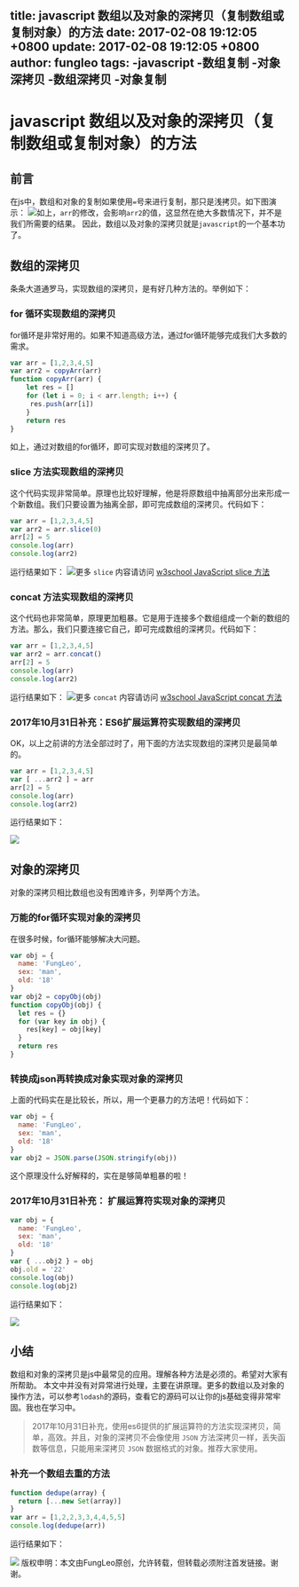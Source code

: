 title: javascript 数组以及对象的深拷贝（复制数组或复制对象）的方法
date: 2017-02-08 19:12:05 +0800
update: 2017-02-08 19:12:05 +0800
author: fungleo
tags:
    -javascript
    -数组复制
    -对象深拷贝
    -数组深拷贝
    -对象复制
---

# javascript 数组以及对象的深拷贝（复制数组或复制对象）的方法
## 前言
在js中，数组和对象的复制如果使用`=`号来进行复制，那只是浅拷贝。如下图演示：
![](https://raw.githubusercontent.com/fengcms/articles/master/image/71/b4d56cd3ca2ad575b410b4790837c5.jpg)如上，`arr`的修改，会影响`arr2`的值，这显然在绝大多数情况下，并不是我们所需要的结果。
因此，数组以及对象的深拷贝就是`javascript`的一个基本功了。
## 数组的深拷贝
条条大道通罗马，实现数组的深拷贝，是有好几种方法的。举例如下：
### for 循环实现数组的深拷贝
for循环是非常好用的。如果不知道高级方法，通过for循环能够完成我们大多数的需求。
```js
var arr = [1,2,3,4,5]
var arr2 = copyArr(arr)
function copyArr(arr) {
	let res = []
	for (let i = 0; i < arr.length; i++) {
	 res.push(arr[i])
	}
	return res
}
```
如上，通过对数组的for循环，即可实现对数组的深拷贝了。
### slice 方法实现数组的深拷贝
这个代码实现非常简单。原理也比较好理解，他是将原数组中抽离部分出来形成一个新数组。我们只要设置为抽离全部，即可完成数组的深拷贝。代码如下：
```js
var arr = [1,2,3,4,5]
var arr2 = arr.slice(0)
arr[2] = 5
console.log(arr)
console.log(arr2)
```
运行结果如下：
![](https://raw.githubusercontent.com/fengcms/articles/master/image/a6/e22a9d89c8e9235fe0e0ca1406a73d.jpg)更多 `slice` 内容请访问 [w3school JavaScript slice 方法
](http://www.w3school.com.cn/jsref/jsref_slice_array.asp) 
### concat 方法实现数组的深拷贝
这个代码也非常简单，原理更加粗暴。它是用于连接多个数组组成一个新的数组的方法。那么，我们只要连接它自己，即可完成数组的深拷贝。代码如下：
```js
var arr = [1,2,3,4,5]
var arr2 = arr.concat()
arr[2] = 5
console.log(arr)
console.log(arr2)
```
运行结果如下：
![](https://raw.githubusercontent.com/fengcms/articles/master/image/25/bf4407fd7e44056c627bc2d8d5c719.jpg)更多 `concat` 内容请访问 [w3school JavaScript concat 方法
](http://www.w3school.com.cn/jsref/jsref_concat_array.asp) 

### 2017年10月31日补充：ES6扩展运算符实现数组的深拷贝

OK，以上之前讲的方法全部过时了，用下面的方法实现数组的深拷贝是最简单的。

```js
var arr = [1,2,3,4,5]
var [ ...arr2 ] = arr
arr[2] = 5
console.log(arr)
console.log(arr2)
```
运行结果如下：

![](https://raw.githubusercontent.com/fengcms/articles/master/image/fe/03cf60d8a645c42b25df60c1975a3d.png)
## 对象的深拷贝
对象的深拷贝相比数组也没有困难许多，列举两个方法。
### 万能的for循环实现对象的深拷贝
在很多时候，for循环能够解决大问题。
```js
var obj = {
  name: 'FungLeo',
  sex: 'man',
  old: '18'
}
var obj2 = copyObj(obj)
function copyObj(obj) {
  let res = {}
  for (var key in obj) {
    res[key] = obj[key]
  }
  return res
}
```
### 转换成json再转换成对象实现对象的深拷贝
上面的代码实在是比较长，所以，用一个更暴力的方法吧！代码如下：

```js
var obj = {
  name: 'FungLeo',
  sex: 'man',
  old: '18'
}
var obj2 = JSON.parse(JSON.stringify(obj))
```
这个原理没什么好解释的，实在是够简单粗暴的啦！

### 2017年10月31日补充： 扩展运算符实现对象的深拷贝

```js
var obj = {
  name: 'FungLeo',
  sex: 'man',
  old: '18'
}
var { ...obj2 } = obj
obj.old = '22'
console.log(obj)
console.log(obj2)
```

运行结果如下：

![](https://raw.githubusercontent.com/fengcms/articles/master/image/59/409177c94661ba3209d22384e6014b.png)

## 小结
数组和对象的深拷贝是js中最常见的应用。理解各种方法是必须的。希望对大家有所帮助。
本文中并没有对异常进行处理，主要在讲原理。更多的数组以及对象的操作方法，可以参考`lodash`的源码，查看它的源码可以让你的js基础变得非常牢固。我也在学习中。

> 2017年10月31日补充，使用es6提供的扩展运算符的方法实现深拷贝，简单，高效。并且，对象的深拷贝不会像使用 `JSON` 方法深拷贝一样，丢失函数等信息，只能用来深拷贝 `JSON` 数据格式的对象。推荐大家使用。

### 补充一个数组去重的方法

```js
function dedupe(array) {
  return [...new Set(array)]
}
var arr = [1,2,2,3,3,4,4,5,5]
console.log(dedupe(arr))
```

运行结果如下：

![](https://raw.githubusercontent.com/fengcms/articles/master/image/78/a5ac63771e4ca0a089ea879a9708b3.png)
版权申明：本文由FungLeo原创，允许转载，但转载必须附注首发链接。谢谢。


